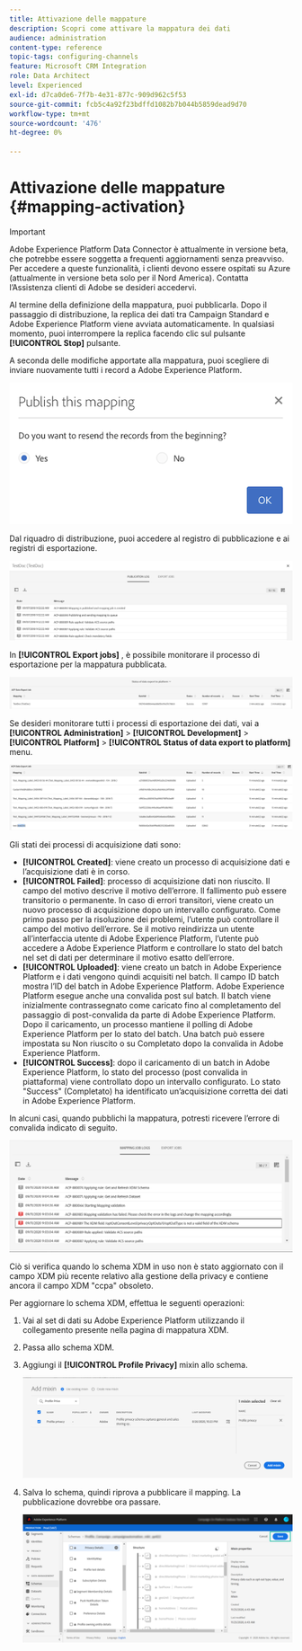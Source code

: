 ```yaml
---
title: Attivazione delle mappature
description: Scopri come attivare la mappatura dei dati
audience: administration
content-type: reference
topic-tags: configuring-channels
feature: Microsoft CRM Integration
role: Data Architect
level: Experienced
exl-id: d7ca0de6-7f7b-4e31-877c-909d962c5f53
source-git-commit: fcb5c4a92f23bdffd1082b7b044b5859dead9d70
workflow-type: tm+mt
source-wordcount: '476'
ht-degree: 0%

---
```


# Attivazione delle mappature {#mapping-activation}

>[!IMPORTANT]
>
>Adobe Experience Platform Data Connector è attualmente in versione beta, che potrebbe essere soggetta a frequenti aggiornamenti senza preavviso. Per accedere a queste funzionalità, i clienti devono essere ospitati su Azure (attualmente in versione beta solo per il Nord America). Contatta l’Assistenza clienti di Adobe se desideri accedervi.

Al termine della definizione della mappatura, puoi pubblicarla. Dopo il passaggio di distribuzione, la replica dei dati tra Campaign Standard e Adobe Experience Platform viene avviata automaticamente. In qualsiasi momento, puoi interrompere la replica facendo clic sul pulsante **[!UICONTROL Stop]** pulsante.

A seconda delle modifiche apportate alla mappatura, puoi scegliere di inviare nuovamente tutti i record a Adobe Experience Platform.

![](assets/aep_publishmapping.png)

Dal riquadro di distribuzione, puoi accedere al registro di pubblicazione e ai registri di esportazione.

![](assets/aep_publog.png)

In **[!UICONTROL Export jobs]** , è possibile monitorare il processo di esportazione per la mappatura pubblicata.

![](assets/aep_jobstatus.png)

Se desideri monitorare tutti i processi di esportazione dei dati, vai a **[!UICONTROL Administration]** > **[!UICONTROL Development]** > **[!UICONTROL Platform]** > **[!UICONTROL Status of data export to platform]** menu.

![](assets/aep_statusmapping.png)

Gli stati dei processi di acquisizione dati sono:

* **[!UICONTROL Created]**: viene creato un processo di acquisizione dati e l’acquisizione dati è in corso.
* **[!UICONTROL Failed]**: processo di acquisizione dati non riuscito. Il campo del motivo descrive il motivo dell’errore. Il fallimento può essere transitorio o permanente. In caso di errori transitori, viene creato un nuovo processo di acquisizione dopo un intervallo configurato. Come primo passo per la risoluzione dei problemi, l’utente può controllare il campo del motivo dell’errore. Se il motivo reindirizza un utente all’interfaccia utente di Adobe Experience Platform, l’utente può accedere a Adobe Experience Platform e controllare lo stato del batch nel set di dati per determinare il motivo esatto dell’errore.
* **[!UICONTROL Uploaded]**: viene creato un batch in Adobe Experience Platform e i dati vengono quindi acquisiti nel batch. Il campo ID batch mostra l’ID del batch in Adobe Experience Platform. Adobe Experience Platform esegue anche una convalida post sul batch. Il batch viene inizialmente contrassegnato come caricato fino al completamento del passaggio di post-convalida da parte di Adobe Experience Platform. Dopo il caricamento, un processo mantiene il polling di Adobe Experience Platform per lo stato del batch. Una batch può essere impostata su Non riuscito o su Completato dopo la convalida in Adobe Experience Platform.
* **[!UICONTROL Success]**: dopo il caricamento di un batch in Adobe Experience Platform, lo stato del processo (post convalida in piattaforma) viene controllato dopo un intervallo configurato. Lo stato &quot;Success&quot; (Completato) ha identificato un’acquisizione corretta dei dati in Adobe Experience Platform.

In alcuni casi, quando pubblichi la mappatura, potresti ricevere l’errore di convalida indicato di seguito.

![](assets/aep_datamapping_ccpa.png)

Ciò si verifica quando lo schema XDM in uso non è stato aggiornato con il campo XDM più recente relativo alla gestione della privacy e contiene ancora il campo XDM &quot;ccpa&quot; obsoleto.

Per aggiornare lo schema XDM, effettua le seguenti operazioni:

1. Vai al set di dati su Adobe Experience Platform utilizzando il collegamento presente nella pagina di mappatura XDM.

1. Passa allo schema XDM.

1. Aggiungi il **[!UICONTROL Profile Privacy]** mixin allo schema.

   ![](assets/aep_datamapping_privacyfield.png)

1. Salva lo schema, quindi riprova a pubblicare il mapping. La pubblicazione dovrebbe ora passare.

   ![](assets/aep_save_mapping.png)
